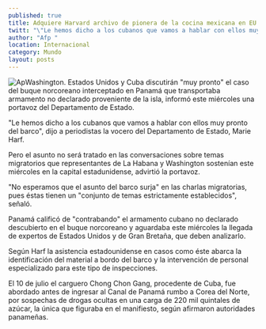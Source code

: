 ```yaml
---
published: true
title: Adquiere Harvard archivo de pionera de la cocina mexicana en EU
twitt: "\"Le hemos dicho a los cubanos que vamos a hablar con ellos muy pronto del barco\", dijo a periodistas la portavoz del Departamento de Estado, Marie Harf"
author: "Afp "
location: Internacional
category: Mundo
layout: posts
---
```


![Ap](http://i.imgur.com/zUbUSeGm.jpg)Washington. Estados Unidos y Cuba discutirán "muy pronto" el caso del buque norcoreano interceptado en Panamá que transportaba armamento no declarado proveniente de la isla, informó este miércoles una portavoz del Departamento de Estado.

"Le hemos dicho a los cubanos que vamos a hablar con ellos muy pronto del barco", dijo a periodistas la vocero del Departamento de Estado, Marie Harf.

Pero el asunto no será tratado en las conversaciones sobre temas migratorios que representantes de La Habana y Washington sostenían este miércoles en la capital estadunidense, advirtió la portavoz.

"No esperamos que el asunto del barco surja" en las charlas migratorias, pues éstas tienen un "conjunto de temas estrictamente establecidos", señaló.

Panamá calificó de "contrabando" el armamento cubano no declarado descubierto en el buque norcoreano y aguardaba este miércoles la llegada de expertos de Estados Unidos y de Gran Bretaña, que deben analizarlo.

Según Harf la asistencia estadounidense en casos como éste abarca la identificación del material a bordo del barco y la intervención de personal especializado para este tipo de inspecciones.

El 10 de julio el carguero Chong Chon Gang, procedente de Cuba, fue abordado antes de ingresar al Canal de Panamá rumbo a Corea del Norte, por sospechas de drogas ocultas en una carga de 220 mil quintales de azúcar, la única que figuraba en el manifiesto, según afirmaron autoridades panameñas.
